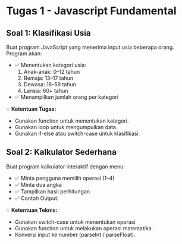 
# Tugas 1 - Javascript Fundamental

## Soal 1: Klasifikasi Usia
Buat program JavaScript yang menerima input usia beberapa orang. Program akan: 
- ✅ Menentukan kategori usia:
    1. Anak-anak: 0–12 tahun
    2. Remaja: 13–17 tahun
    3. Dewasa: 18–59 tahun
    4. Lansia: 60+ tahun
- ✅ Menampilkan jumlah orang per kategori

💡 **Ketentuan Tugas:**
- Gunakan function untuk menentukan kategori.
- Gunakan loop untuk mengumpulkan data.
- Gunakan if-else atau switch-case untuk klasifikasi.


## Soal 2: Kalkulator Sederhana
Buat program kalkulator interaktif dengan menu:

- ✅ Minta pengguna memilih operasi (1–4)
- ✅ Minta dua angka
- ✅ Tampilkan hasil perhitungan
- ✅ Contoh Output:

💡 **Ketentuan Teknis:**
- Gunakan switch-case untuk menentukan operasi
- Gunakan function untuk melakukan operasi matematika.
- Konversi input ke number (parseInt / parseFloat).
